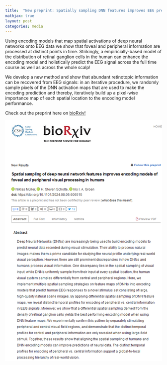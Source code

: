 ```yaml
---
title:  "New preprint: Spatially sampling DNN features improves EEG prediction!"
mathjax: true
layout: post
categories: media
---
```


Using encoding models that map spatial activations of deep neural networks onto EEG data we show that foveal and peripheral information are processed at distinct points in time.
Strikingly, a empiricially-based model of the distribution of retinal ganglion cells in the human can enhance the encoding model and holistically predict the EEG signal across the full time course as well as across the whole scalp!

We  develop a new method and show that abundant retinotopic information can be recovered from EEG signals: in an iterative procedure, we randomly sample pixels of the DNN activation maps that are used to make the encoding prediction and thereby, iteratively build up a pixel-wise importance map of each spatial location to the encoding model performance.


Check out the preprint here on [bioRxiv!](https://www.biorxiv.org/content/10.1101/2024.08.05.606515v1)

<div style="display: flex; align-items: center;">
    <img src="/assets/imgs/oads_eeg_preprint_screenshot.png" />
</div>
